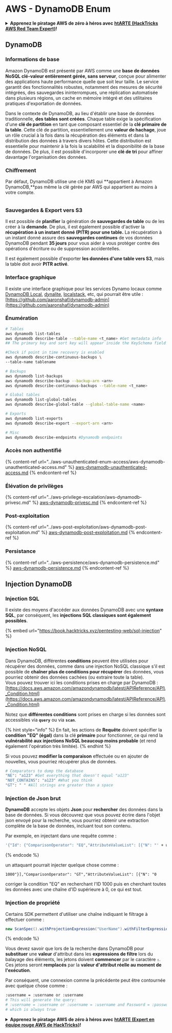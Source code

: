 # AWS - DynamoDB Enum

<details>

<summary><strong>Apprenez le piratage AWS de zéro à héros avec</strong> <a href="https://training.hacktricks.xyz/courses/arte"><strong>htARTE (HackTricks AWS Red Team Expert)</strong></a><strong>!</strong></summary>

Autres façons de soutenir HackTricks:

* Si vous souhaitez voir votre **entreprise annoncée dans HackTricks** ou **télécharger HackTricks en PDF**, consultez les [**PLANS D'ABONNEMENT**](https://github.com/sponsors/carlospolop)!
* Obtenez le [**swag officiel PEASS & HackTricks**](https://peass.creator-spring.com)
* Découvrez [**La famille PEASS**](https://opensea.io/collection/the-peass-family), notre collection exclusive de [**NFTs**](https://opensea.io/collection/the-peass-family)
* **Rejoignez le** 💬 [**groupe Discord**](https://discord.gg/hRep4RUj7f) ou le [**groupe Telegram**](https://t.me/peass) ou **suivez-nous** sur **Twitter** 🐦 [**@hacktricks\_live**](https://twitter.com/hacktricks\_live)**.**
* **Partagez vos astuces de piratage en soumettant des PR aux** [**HackTricks**](https://github.com/carlospolop/hacktricks) et [**HackTricks Cloud**](https://github.com/carlospolop/hacktricks-cloud) dépôts GitHub.

</details>

## DynamoDB

### Informations de base

Amazon DynamoDB est présenté par AWS comme une **base de données NoSQL clé-valeur entièrement gérée, sans serveur**, conçue pour alimenter des applications haute performance quelle que soit leur taille. Le service garantit des fonctionnalités robustes, notamment des mesures de sécurité intégrées, des sauvegardes ininterrompues, une réplication automatisée dans plusieurs régions, un cache en mémoire intégré et des utilitaires pratiques d'exportation de données.

Dans le contexte de DynamoDB, au lieu d'établir une base de données traditionnelle, **des tables sont créées**. Chaque table exige la spécification d'une **clé de partition** en tant que composant essentiel de la **clé primaire de la table**. Cette clé de partition, essentiellement une **valeur de hachage**, joue un rôle crucial à la fois dans la récupération des éléments et dans la distribution des données à travers divers hôtes. Cette distribution est essentielle pour maintenir à la fois la scalabilité et la disponibilité de la base de données. De plus, il est possible d'incorporer une **clé de tri** pour affiner davantage l'organisation des données.

### Chiffrement

Par défaut, DynamoDB utilise une clé KMS qui \*\*appartient à Amazon DynamoDB,\*\*pas même la clé gérée par AWS qui appartient au moins à votre compte.

<figure><img src="https://lh4.googleusercontent.com/JjtNS7aA-_GRMgZb4v93jWEQJi6DQdUPq0FEpzZPdeyCeNoG05p0NJiV9Zs-ULs_-Tfjmx0W1ZgsE2Ui2ljo7D-1a87Xny-gpLVQO0XmXdFoph9ci1RepbVNwaCe9oPruEZSEDxGTxF5dIv6pW1WpT6kWA=s2048" alt=""><figcaption></figcaption></figure>

### Sauvegardes & Export vers S3

Il est possible de **planifier** la génération de **sauvegardes de table** ou de les créer à la **demande**. De plus, il est également possible d'activer la **récupération à un instant donné (PITR) pour une table.** La récupération à un instant donné assure des **sauvegardes continues** de vos données DynamoDB pendant **35 jours** pour vous aider à vous protéger contre des opérations d'écriture ou de suppression accidentelles.

Il est également possible d'exporter **les données d'une table vers S3**, mais la table doit avoir **PITR activé**.

### Interface graphique

Il existe une interface graphique pour les services Dynamo locaux comme [DynamoDB Local](https://aws.amazon.com/blogs/aws/dynamodb-local-for-desktop-development/), [dynalite](https://github.com/mhart/dynalite), [localstack](https://github.com/localstack/localstack), etc, qui pourrait être utile : [https://github.com/aaronshaf/dynamodb-admin](https://github.com/aaronshaf/dynamodb-admin)

### Énumération
```bash
# Tables
aws dynamodb list-tables
aws dynamodb describe-table --table-name <t_name> #Get metadata info
## The primary key and sort key will appear inside the KeySchema field

#Check if point in time recovery is enabled
aws dynamodb describe-continuous-backups \
--table-name tablename

# Backups
aws dynamodb list-backups
aws dynamodb describe-backup --backup-arn <arn>
aws dynamodb describe-continuous-backups --table-name <t_name>

# Global tables
aws dynamodb list-global-tables
aws dynamodb describe-global-table --global-table-name <name>

# Exports
aws dynamodb list-exports
aws dynamodb describe-export --export-arn <arn>

# Misc
aws dynamodb describe-endpoints #Dynamodb endpoints
```
### Accès non authentifié

{% content-ref url="../aws-unauthenticated-enum-access/aws-dynamodb-unauthenticated-access.md" %}
[aws-dynamodb-unauthenticated-access.md](../aws-unauthenticated-enum-access/aws-dynamodb-unauthenticated-access.md)
{% endcontent-ref %}

### Élévation de privilèges

{% content-ref url="../aws-privilege-escalation/aws-dynamodb-privesc.md" %}
[aws-dynamodb-privesc.md](../aws-privilege-escalation/aws-dynamodb-privesc.md)
{% endcontent-ref %}

### Post-exploitation

{% content-ref url="../aws-post-exploitation/aws-dynamodb-post-exploitation.md" %}
[aws-dynamodb-post-exploitation.md](../aws-post-exploitation/aws-dynamodb-post-exploitation.md)
{% endcontent-ref %}

### Persistance

{% content-ref url="../aws-persistence/aws-dynamodb-persistence.md" %}
[aws-dynamodb-persistence.md](../aws-persistence/aws-dynamodb-persistence.md)
{% endcontent-ref %}

## Injection DynamoDB

### Injection SQL

Il existe des moyens d'accéder aux données DynamoDB avec une **syntaxe SQL**, par conséquent, les **injections SQL classiques sont également possibles**.

{% embed url="https://book.hacktricks.xyz/pentesting-web/sql-injection" %}

### Injection NoSQL

Dans DynamoDB, différentes **conditions** peuvent être utilisées pour récupérer des données, comme dans une injection NoSQL classique s'il est possible de **chaîner plus de conditions pour récupérer** des données, vous pourriez obtenir des données cachées (ou extraire toute la table).\
Vous pouvez trouver ici les conditions prises en charge par DynamoDB : [https://docs.aws.amazon.com/amazondynamodb/latest/APIReference/API\_Condition.html](https://docs.aws.amazon.com/amazondynamodb/latest/APIReference/API\_Condition.html)

Notez que **différentes conditions** sont prises en charge si les données sont accessibles via **`query`** ou via **`scan`**.

{% hint style="info" %}
En fait, les actions de **Requête** doivent spécifier la **condition "EQ" (égal)** dans la clé **primaire** pour fonctionner, ce qui rend la **vulnérabilité aux injections NoSQL beaucoup moins probable** (et rend également l'opération très limitée).
{% endhint %}

Si vous pouvez **modifier la comparaison** effectuée ou en ajouter de nouvelles, vous pourriez récupérer plus de données.
```bash
# Comparators to dump the database
"NE": "a123" #Get everything that doesn't equal "a123"
"NOT_CONTAINS": "a123" #What you think
"GT": " " #All strings are greater than a space
```
### Injection de Json brut

**DynamoDB** accepte les objets **Json** pour **rechercher** des données dans la base de données. Si vous découvrez que vous pouvez écrire dans l'objet json envoyé pour la recherche, vous pourriez obtenir une extraction complète de la base de données, incluant tout son contenu.

Par exemple, en injectant dans une requête comme :
```bash
'{"Id": {"ComparisonOperator": "EQ","AttributeValueList": [{"N": "' + user_input + '"}]}}'
```
{% endcode %}

un attaquant pourrait injecter quelque chose comme :

`1000"}],"ComparisonOperator": "GT","AttributeValueList": [{"N": "0`

corriger la condition "EQ" en recherchant l'ID 1000 puis en cherchant toutes les données avec une chaîne d'ID supérieure à 0, ce qui est tout.

### Injection de propriété

Certains SDK permettent d'utiliser une chaîne indiquant le filtrage à effectuer comme :
```java
new ScanSpec().withProjectionExpression("UserName").withFilterExpression(user_input+" = :username and Password = :password").withValueMap(valueMap)
```
{% endcode %}

Vous devez savoir que lors de la recherche dans DynamoDB pour **substituer** une **valeur** d'attribut dans les **expressions de filtre** lors du balayage des éléments, les jetons doivent **commencer** par le caractère **`:`**. Ces jetons seront **remplacés** par la **valeur d'attribut réelle au moment de l'exécution**.

Par conséquent, une connexion comme la précédente peut être contournée avec quelque chose comme :
```bash
:username = :username or :username
# This will generate the query:
# :username = :username or :username = :username and Password = :password
# which is always true
```
<details>

<summary><strong>Apprenez le piratage AWS de zéro à héros avec</strong> <a href="https://training.hacktricks.xyz/courses/arte"><strong>htARTE (Expert en équipe rouge AWS de HackTricks)</strong></a><strong>!</strong></summary>

D'autres façons de soutenir HackTricks :

* Si vous souhaitez voir votre **entreprise annoncée dans HackTricks** ou **télécharger HackTricks en PDF**, consultez les [**PLANS D'ABONNEMENT**](https://github.com/sponsors/carlospolop) !
* Obtenez le [**swag officiel PEASS & HackTricks**](https://peass.creator-spring.com)
* Découvrez [**La famille PEASS**](https://opensea.io/collection/the-peass-family), notre collection exclusive de [**NFTs**](https://opensea.io/collection/the-peass-family)
* **Rejoignez le** 💬 [**groupe Discord**](https://discord.gg/hRep4RUj7f) ou le [**groupe Telegram**](https://t.me/peass) ou **suivez-nous** sur **Twitter** 🐦 [**@hacktricks\_live**](https://twitter.com/hacktricks\_live)**.**
* **Partagez vos astuces de piratage en soumettant des PR aux** [**HackTricks**](https://github.com/carlospolop/hacktricks) et [**HackTricks Cloud**](https://github.com/carlospolop/hacktricks-cloud) github repos.

</details>
